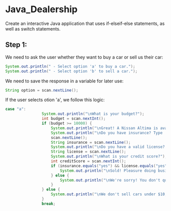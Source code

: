 # Java_Dealership
Create an interactive Java application that uses if-elseif-else statements, as well as switch statements.

## Step 1: 

We need to ask the user whether they want to buy a car or sell us their car:

```java
System.out.println(" - Select option 'a' to buy a car.");
System.out.println(" - Select option 'b' to sell a car.");
```

We need to save the response in a variable for later use:

```java
String option = scan.nextLine();
```

If the user selects otion 'a', we follow this logic:

```java
case "a": 
                System.out.println("\nWhat is your budget?"); 
                int budget = scan.nextInt();
                if (budget >= 10000) {
                    System.out.println("\nGreat! A Nissan Altima is available.");
                    System.out.println("\nDo you have insurance? Type 'yes' or 'no'");
                    scan.nextLine();
                    String insurance = scan.nextLine();
                    System.out.println("\nDo you have a valid license? Type 'yes' or 'no'");
                    String license = scan.nextLine();
                    System.out.println("\nWhat is your credit score?");
                    int creditScore = scan.nextInt();
                    if (insurance.equals("yes") && license.equals("yes") && creditScore >= 660) {
                        System.out.println("\nSold! Pleasure doing business with you.");
                    } else {
                        System.out.println("\nWe're sorry! You don't qualify to buy this car.");
                    }
                } else {
                    System.out.println("\nWe don't sell cars under $10,000. Sorry!");
                }
                break;
```